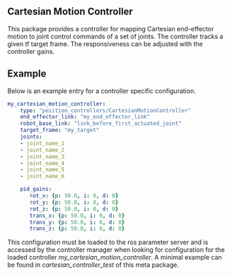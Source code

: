 ## Cartesian Motion Controller ##

This package provides a controller for mapping Cartesian end-effector motion to joint control commands of a set of joints.
The controller tracks a given tf target frame. The responsiveness can be adjusted with the controller gains.

## Example ##
Below is an example entry for a controller specific configuration.
```yaml
my_cartesian_motion_controller:
    type: "position_controllers/CartesianMotionController"
    end_effector_link: "my_end_effector_link"
    robot_base_link: "link_before_first_actuated_joint"
    target_frame: "my_target"
    joints:
    - joint_name_1
    - joint_name_2
    - joint_name_3
    - joint_name_4
    - joint_name_5
    - joint_name_6

    pid_gains:
       rot_x: {p: 50.0, i: 0, d: 0}
       rot_y: {p: 50.0, i: 0, d: 0}
       rot_z: {p: 50.0, i: 0, d: 0}
       trans_x: {p: 50.0, i: 0, d: 0}
       trans_y: {p: 50.0, i: 0, d: 0}
       trans_z: {p: 50.0, i: 0, d: 0}
```

This configuration must be loaded to the ros parameter server and is accessed by the controller manager when looking for configuration for the loaded controller *my_cartesian_motion_controller*.
A minimal example can be found in *cartesian_controller_test* of this meta package.
